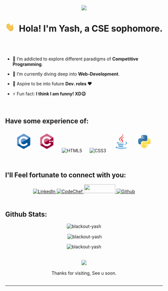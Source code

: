 <div align="center">
  
<img src="https://readme-typing-svg.herokuapp.com?color=FF0000&size=18&center=true&lines=&#9774;+Gonna+become+Red+Coder+One+Day!" align="center" height="250px"/>
</div>   



<div align="center"><h1> <img src="https://github.com/ABSphreak/ABSphreak/blob/master/gifs/Hi.gif" width="30px">&nbsp Hola! I'm Yash, a CSE sophomore.<h1></div> 
<br>
  
- 🔭 I’m addicted to explore different paradigms of **Competitive Programming**.
  

- 🌱 I’m currently diving deep into **Web-Development**.
  

- 🌻 Aspire to be into future **Dev. roles ❤**
  

- ⚡ Fun fact: **I think I am funny! XD😉**
  
  
<br/>  

## Have some experience of: 
<div align="center">  
<img style="margin: 10px" src="https://raw.githubusercontent.com/devicons/devicon/master/icons/c/c-original.svg" alt="C" height="50" />  
<img style="margin: 10px" src="https://raw.githubusercontent.com/devicons/devicon/master/icons/cplusplus/cplusplus-original.svg" alt="C++" height="50" />  
<img style="margin: 10px" src="https://img.icons8.com/color/50/000000/html-5--v1.png" alt="HTML5" height="53" />  
<img style="margin: 10px" src="https://img.icons8.com/color/50/000000/css3.png" alt="CSS3" height="53" />  

 <img style="margin: 10px" src="https://raw.githubusercontent.com/devicons/devicon/master/icons/java/java-original.svg" alt="Java" height="50" /> 
 <img style="margin: 10px" src="https://raw.githubusercontent.com/devicons/devicon/master/icons/python/python-original.svg" alt="Python" height="50" /> 
</div>
<br/>  


## I'll Feel fortunate to connect with you: 
<div align="center">
<a href="https://www.linkedin.com/in/yash-kumar-9798641bb" target="_blank"><img src=https://img.shields.io/badge/LinkedIn-0077B5?style=for-the-badge&logo=linkedin&logoColor=white alt=LinkedIn style="margin-bottom: 5px;" />
</a>
<a href="https://www.codechef.com/users/blackout_yash" target="_blank">
<img src=https://img.shields.io/badge/-CodeChef-5B4638?style=for-the-badge&logo=CodeChef&logoColor=white alt=CodeChef style="margin-bottom: 5px;" />
</a>
<a href="https://codeforces.com/profile/blackout_yash" target="_blank">
<img src=https://codeforces.org/s/23416/images/codeforces-logo-with-telegram.png height="28" width="100" style="margin-bottom: 5px" />
</a>
<a href="https://github.com/blackout-yash" target="_blank">
<img src=https://img.shields.io/badge/GitHub-100000?style=for-the-badge&logo=github&logoColor=white alt=Github style="margin-bottom: 5px;" />
</a>  
</div>  
<br/>  


## Github Stats:
<div align="center">
  <p><img align="centre" src="https://github-readme-stats.vercel.app/api/top-langs?username=blackout-yash&show_icons=true&locale=en&layout=compact" alt="blackout-yash" /></p>

  <p>&nbsp;<img align="center" src="https://github-readme-stats.vercel.app/api?username=blackout-yash&show_icons=true&locale=en" alt="blackout-yash" /></p>

  <p><img align="center" src="https://github-readme-streak-stats.herokuapp.com/?user=blackout-yash&" alt="blackout-yash" /></p>
</div>


<br/>  

<div align="center">
<img src="https://komarev.com/ghpvc/?username=blackout-yash&&style=flat-square" align="center" />
</div>  
  

<br/>  

<div align="center"> Thanks for visiting, See u soon.</div>
<br />

----

